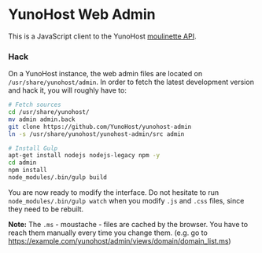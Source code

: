 # YunoHost Web Admin

This is a JavaScript client to the YunoHost [moulinette API](https://github.com/YunoHost/yunohost).


### Hack

On a YunoHost instance, the web admin files are located on `/usr/share/yunohost/admin`. In order to fetch the latest development version and hack it, you will roughly have to:

```bash
# Fetch sources
cd /usr/share/yunohost/
mv admin admin.back
git clone https://github.com/YunoHost/yunohost-admin
ln -s /usr/share/yunohost/yunohost-admin/src admin

# Install Gulp
apt-get install nodejs nodejs-legacy npm -y
cd admin
npm install
node_modules/.bin/gulp build
```

You are now ready to modify the interface. Do not hesitate to run `node_modules/.bin/gulp watch` when you modify `.js` and `.css` files, since they need to be rebuilt.

**Note:** The `.ms` - moustache - files are cached by the browser. You have to reach them manually every time you change them. (e.g. go to https://example.com/yunohost/admin/views/domain/domain_list.ms)
